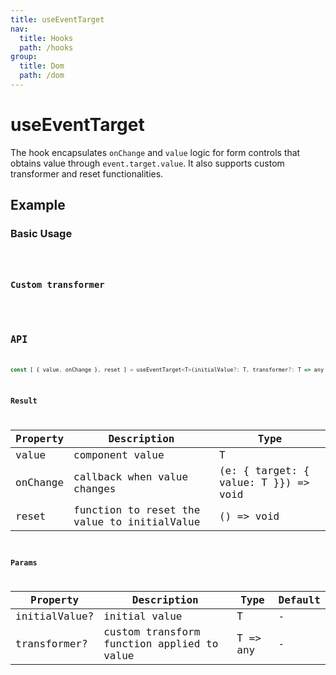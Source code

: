 ```yaml
---
title: useEventTarget
nav:
  title: Hooks
  path: /hooks
group:
  title: Dom
  path: /dom
---
```


# useEventTarget

The hook encapsulates `onChange` and `value` logic for form controls that obtains value through `event.target.value`. It also supports custom transformer and reset functionalities.

## Example

### Basic Usage

<code src="./demo/demo1.tsx" />

### Custom transformer

<code src="./demo/demo2.tsx" />

## API

```javascript
const [ { value, onChange }, reset ] = useEventTarget<T>(initialValue?: T, transformer?: T => any );
```

### Result

| Property         | Description              | Type                 |
|------------------|--------------------|-----------------------|
| value            | component value         | T |
| onChange         | callback when value changes | (e: { target: { value: T }}) => void |
| reset            | function to reset the value to initialValue         | () => void |

### Params

| Property    | Description                                         | Type                   | Default |
|---------|----------------------------------------------|------------------------|--------|
| initialValue? | initial value  | T |  - |     
| transformer? | custom transform function applied to value | T => any | - |
